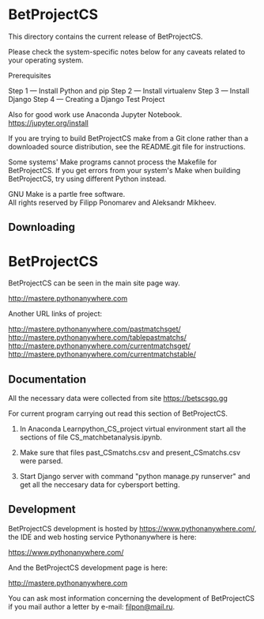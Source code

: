 # BetProjectCS

This directory contains the current release of BetProjectCS.

Please check the system-specific notes below for any caveats related to your
operating system.

Prerequisites

Step 1 — Install Python and pip
Step 2 — Install virtualenv
Step 3 — Install Django
Step 4 — Creating a Django Test Project

Also for good work use Anaconda Jupyter Notebook.
https://jupyter.org/install

If you are trying to build BetProjectCS make from a Git clone rather than a downloaded
source distribution, see the README.git file for instructions.

Some systems' Make programs cannot process the Makefile for BetProjectCS.  If you
get errors from your system's Make when building BetProjectCS, try using
different Python instead.

GNU Make is a partle free software.  
All rights reserved by Filipp Ponomarev and Aleksandr Mikheev.

Downloading
-----------

# BetProjectCS
BetProjectCS can be seen in the main site page way.  

http://mastere.pythonanywhere.com

Another URL links of project:

http://mastere.pythonanywhere.com/pastmatchsget/
http://mastere.pythonanywhere.com/tablepastmatchs/
http://mastere.pythonanywhere.com/currentmatchsget/
http://mastere.pythonanywhere.com/currentmatchstable/


Documentation
-------------

All the necessary data were collected from site https://betscsgo.gg

For current program carrying out read this section of BetProjectCS.

1) In Anaconda Learnpython_CS_project virtual environment start all the sections of file CS_matchbetanalysis.ipynb.

2) Make sure that files past_CSmatchs.csv and present_CSmatchs.csv were parsed.

3) Start Django server with command "python manage.py runserver" and get all the neccesary data for cybersport betting.


Development
-----------

BetProjectCS development is hosted by https://www.pythonanywhere.com/, the IDE and web hosting service
Pythonanywhere is here:

  https://www.pythonanywhere.com/

And the BetProjectCS development page is here:

  http://mastere.pythonanywhere.com

You can ask most information concerning the development of BetProjectCS if you mail author a letter by e-mail: filpon@mail.ru.

